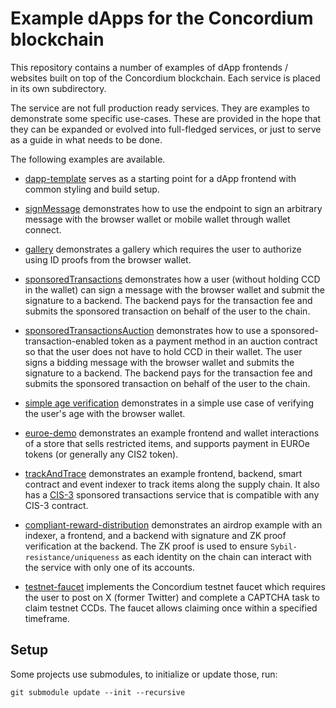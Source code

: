 # Example dApps for the Concordium blockchain

This repository contains a number of examples of dApp frontends / websites built on top
of the Concordium blockchain. Each service is placed in its own subdirectory.

The service are not full production ready services. They are examples to
demonstrate some specific use-cases. These are provided in the hope that they
can be expanded or evolved into full-fledged services, or just to serve as a
guide in what needs to be done.

The following examples are available.

- [dapp-template](./dapp-template/) serves as a starting point for a dApp frontend with common styling and build setup.

- [signMessage](./signMessage/) demonstrates how to use the endpoint to sign an arbitrary message with the browser wallet or mobile wallet through wallet connect.

- [gallery](./gallery/) demonstrates a gallery which requires the user to authorize using ID proofs from the browser wallet.

- [sponsoredTransactions](./sponsoredTransactions/) demonstrates how a user (without holding CCD in the wallet) can sign a message with the browser wallet and submit the signature to a backend. The backend pays for the transaction fee and submits the sponsored transaction on behalf of the user to the chain.

- [sponsoredTransactionsAuction](./sponsoredTransactionsAuction/) demonstrates how to use a sponsored-transaction-enabled token as a payment method in an auction contract so that the user does not have to hold CCD in their wallet. The user signs a bidding message with the browser wallet and submits the signature to a backend. The backend pays for the transaction fee and submits the sponsored transaction on behalf of the user to the chain.

- [simple age verification](./simpleAgeVerification/) demonstrates in a simple use case of verifying the user's age with the browser wallet.

- [euroe-demo](./euroe-demo/) demonstrates an example frontend and wallet
  interactions of a store that sells restricted items, and supports payment in
  EUROe tokens (or generally any CIS2 token).

- [trackAndTrace](./trackAndTrace/) demonstrates an example frontend, backend, smart contract and event indexer to track items along the supply chain. It also has a [CIS-3](https://proposals.concordium.software/CIS/cis-3.html) sponsored transactions service that is compatible with any CIS-3 contract.

- [compliant-reward-distribution](./compliant-reward-distribution/) demonstrates an airdrop example with an indexer, a frontend, and a backend with signature and ZK proof verification at the backend. The ZK proof is used to ensure `Sybil-resistance/uniqueness` as each identity on the chain can interact with the service with only one of its accounts.

- [testnet-faucet](./testnet-faucet/) implements the Concordium testnet faucet which requires the user to post on X (former Twitter) and complete a CAPTCHA task to claim testnet CCDs. The faucet allows claiming once within a specified timeframe.

## Setup

Some projects use submodules, to initialize or update those, run:
```shell
git submodule update --init --recursive
```
